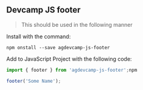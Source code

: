## Devcamp JS footer

> This should be used in the following manner

Install with the command:

```
npm onstall --save agdevcamp-js-footer
```

Add to JavaScript Project with the following code:

```javascript
import { footer } from 'agdevcamp-js-footer';npm

footer('Some Name');
```
